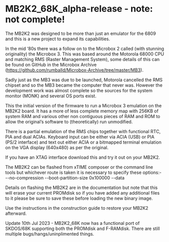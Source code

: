 # MB2K2_68K_alpha-release - note: not complete!
The MB2K2 was designed to be more than just an emulator for the 6809 and this is a new project to expand its capabilities.

In the mid ‘80s there was a follow on to the Microbox 2 called (with stunning originality) the Microbox 3. This was based around the Motorola 68000 CPU and matching RMS (Raster Management System), some details of this can be found on GitHub in the Microbox Archive (https://github.com/rumballd/Microbox-Archive/tree/master/MB3).

Sadly just as the MB3 was due to be launched, Motorola cancelled the RMS chipset and so the MB3 became the computer that never was. However the development work was almost complete so the sources for the system monitor (MONK) and several OS ports exist.

This the initial version of the firmware to run a Microbox 3 emulation on the MB2K2 board. It has a more of less complete memory map with 256KB of system RAM and various other non contiguous pieces of RAM and ROM to allow the original’s software to (theoretically) run unmodified.

There is a partial emulation of the RMS chips together with functional RTC, PIA and dual ACIAs. Keyboard input can be either via ACIA (USB) or PIA (PS/2 interface) and text out either ACIA or a bitmapped terminal emulation on the VGA display (640x480) as per the original.

If you have an XTAG interface download this and try it out on your MB2K2.

The MB2K2 can be flashed from xTIME composer or the command line tools
      but whichever route is taken it is necessary to specify these options:-
         --no-compression
         --boot-partition-size 0x100000
         --data <location of promdisk.dsk file>
         
Details on flashing the MB2K2 are in the documentation but note that this will erase your current PROMdisk so if you have added any additional files to it please be sure to save these before loading the new binary image.         

Use the instructions in the construction guide to restore your MB2K2 afterward.

Update 10th Jul 2023 - MB2K2_68K now has a functional port of SKDOS/68K supporting both the PROMdisk and F-RAMdisk. 
                       There are still multiple bugs/hangs/uninplimented things.
